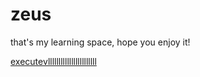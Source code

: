 # zeus
 
 that's my learning space, hope you enjoy it!


<a href="https://eduardosob.github.io/zeus/CSS.html">executevlllllllllllllllllllllll </a>
